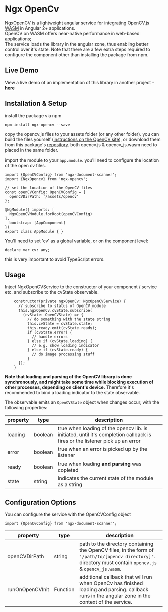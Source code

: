 # Ngx OpenCv
NgxOpenCV is a lightweight angular service for integrating OpenCV.js [WASM](https://webassembly.org/) in Angular 2+ applications.  
OpenCV on WASM offers near-native performance in web-based applications;  
The service loads the library in the angular zone, thus enabling better control over it's state.
Note that there are a few extra steps required to configure the component other than installing the package from npm.

## Live Demo
View a live demo of an implementation of this library in another project - **[here](https://roiperlman.github.io/ngx-document-scanner)**

## Installation & Setup
install the package via npm

    npm install ngx-opencv --save

copy the opencv.js files to your assets folder (or any other folder). you can build the files yourself ([instructions on the OpenCV site](https://docs.opencv.org/3.4/d4/da1/tutorial_js_setup.html)), or download them from this package's [repository](https://github.com/roiperlman/ngx-document-scanner).
both opencv.js & opencv_js.wasm need to placed in the same folder.

import the module to your `app.module`. you'll need to configure the location of the open cv files.
	
    import {OpenCVConfig} from 'ngx-document-scanner';
    import {NgxOpencv} from 'ngx-opencv';
    
    // set the location of the OpenCV files
    const openCVConfig: OpenCVConfig = {
	  openCVDirPath: '/assets/opencv'  
	};
	
    @NgModule({ imports: [
      NgxOpenCVModule.forRoot(openCVConfig)
    ],
      bootstrap: [AppComponent]  
    })
    export class AppModule { }
    
    
You'll need to set 'cv' as a global variable, or on the component level:

    declare var cv: any; 

this is very important to avoid TypeScript errors.

## Usage

Inject NgxOpenCVService to the constructor of your component / service etc. and subscribe to the cvState observable.

		constructor(private ngxOpenCv: NgxOpenCVService) {  
		  // subscribe to status of OpenCV module  
		  this.ngxOpenCv.cvState.subscribe(
		    (cvState: OpenCVState) => {  
		      // do something with the state string
		      this.cvState = cvState.state;  
		      this.ready.emit(cvState.ready);  
		      if (cvState.error) {
		        // handle errors
		      } else if (cvState.loading) {
		        // e.g. show loading indicator  
		      } else if (cvState.ready) {  
		        // do image processing stuff
		      }  
		  });
		}

**Note that loading and parsing of the OpenCV library is done synchronously, and might take some time while blocking execution of other processes, depending on client's device.** Therefore it's recommended to bind a loading indicator to the state observable. 

The observable emits an `OpenCVState` object when changes occur, with the following properties: 

| property |type  | description |
|--|--|--|
| loading | boolean  | true when loading of the opencv  lib. is initiated, until it's completion callback is fires or the listener pick up an error |
| error | boolean | true when an error is picked up by the listener |
| ready | boolean | true when loading **and parsing** was copleted |
| state | string | indicates the current state of the module as a string |


## Configuration Options
You can configure the service with the OpenCVConfig object

    import {OpenCvConfig} from 'ngx-document-scanner';

| property | type | description |  
|--|--|--|  
|openCVDirPath| string |  path to the directory containing the OpenCV files, in the form of `'/path/to/[opencv directory]'`. directory must contain `opencv.js` & `opencv_js.wasm`.|
|runOnOpenCVInit| Function| additional callback that will run when OpenCv has finished loading and parsing. callback runs in the angular zone in the context of the service.|
    
